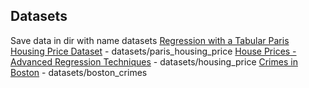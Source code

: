 ## Datasets
Save data in dir with name datasets
[Regression with a Tabular Paris Housing Price Dataset](https://www.kaggle.com/competitions/playground-series-s3e6) - datasets/paris_housing_price
[House Prices - Advanced Regression Techniques](https://www.kaggle.com/competitions/house-prices-advanced-regression-techniques/rules) - datasets/housing_price
[Crimes in Boston](https://www.kaggle.com/datasets/AnalyzeBoston/crimes-in-boston) - datasets/boston_crimes
